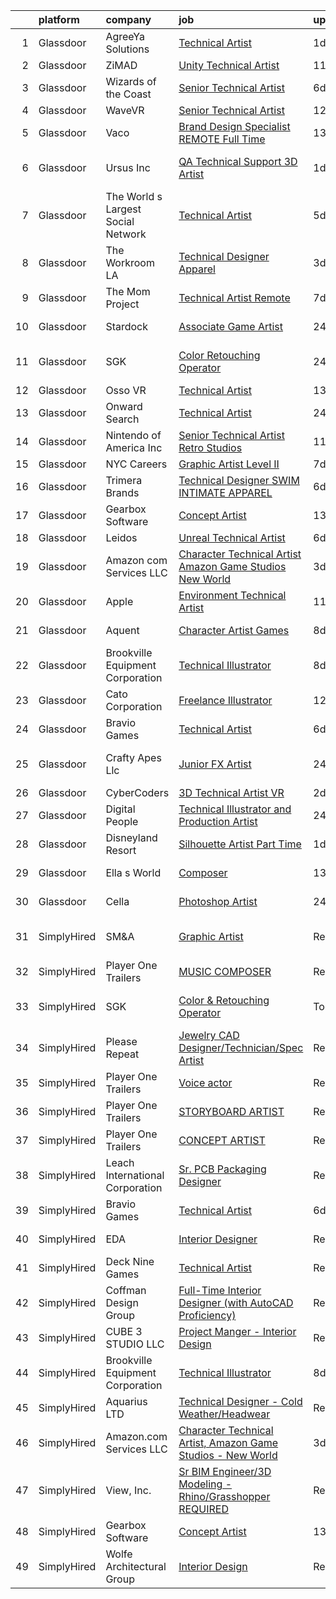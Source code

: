 

|    | platform    | company                            | job                                                                                                                                                                                                                                                                                                                                                                                                                                                                                                                                                                                                                                                                                                                                                                                                                                                                                                                                                                                                                                                                                                                                                                                                                                                                                                                                                                                  | update_time   | location                |
|---:|:------------|:-----------------------------------|:-------------------------------------------------------------------------------------------------------------------------------------------------------------------------------------------------------------------------------------------------------------------------------------------------------------------------------------------------------------------------------------------------------------------------------------------------------------------------------------------------------------------------------------------------------------------------------------------------------------------------------------------------------------------------------------------------------------------------------------------------------------------------------------------------------------------------------------------------------------------------------------------------------------------------------------------------------------------------------------------------------------------------------------------------------------------------------------------------------------------------------------------------------------------------------------------------------------------------------------------------------------------------------------------------------------------------------------------------------------------------------------|:--------------|:------------------------|
|  1 | Glassdoor   | AgreeYa Solutions                  | [Technical Artist](https://www.glassdoor.com/partner/jobListing.htm?pos=105&ao=1110586&s=58&guid=000001818a2be72581bddd2e666cb824&src=GD_JOB_AD&t=SR&vt=w&ea=1&cs=1_a9969b94&cb=1655880542367&jobListingId=1007951928158&cpc=AC285F3A3ECA6BB0&jrtk=3-0-1g652npqbjfle801-1g652npqqq02p800-0e97c32089a08e2d--6NYlbfkN0Dwb_YIohz4zuU9-hizYTxpAJ9-qZQvsILXUPhgrrTAx5tS5Q7cYMYpo6ALWUQbQqPQiQ1qn7MmkWW37chkrsqLUFxmoGR0o3NHbhVPUXlHnJ0w3ZNtz9xp9hODUcuxehPfOLsRQhJ1sJhH3MYYD2quhXlc9D8fH-RjvVqMr76o7_mbbIfDg7xw2MtgTN1Zxq2KLZkgXPHJTVueirzfa2fLisYS6hwgvoonm6iRprTMAt_bsBwTnB81Tg6MS-hTkfbQiVVk_PaDon7SCu2bQGx5zYtrhlgwy-7b5rtNdAhndJX2bBI6BSQ0fyzks-EUb4v_aPLSsM0aA5lMqJvWrby88sDw2jfEPQjva8wIIVAsi7SC3q0Rug_MY8x1-2FuN-Q4IgR0hVQ2JLctuvDaAyUiuJzO6zTvb9xZqgIVABlac5hY0qSBSnlDeBIcHyHPrsV2am9fvScU6j7Wf8WaVW3NsevX2-hTWYy3Qxr_dW9-3EwIj8TIeZrgpjOjWTbOyIxATtPQSYmX6g%3D%3D)                                                                                                                                                                                                                                                                                                                                                                                                                                                                                                              | 1d            | Remote                  |
|  2 | Glassdoor   | ZiMAD                              | [Unity Technical Artist](https://www.glassdoor.com/partner/jobListing.htm?pos=118&ao=1136043&s=58&guid=000001818a2be72581bddd2e666cb824&src=GD_JOB_AD&t=SR&vt=w&cs=1_b7ee84ea&cb=1655880542369&jobListingId=1007931535655&jrtk=3-0-1g652npqbjfle801-1g652npqqq02p800-59ee458019209e8d-)                                                                                                                                                                                                                                                                                                                                                                                                                                                                                                                                                                                                                                                                                                                                                                                                                                                                                                                                                                                                                                                                                              | 11d           | Remote                  |
|  3 | Glassdoor   | Wizards of the Coast               | [Senior Technical Artist](https://www.glassdoor.com/partner/jobListing.htm?pos=122&ao=1136043&s=58&guid=000001818a2be72581bddd2e666cb824&src=GD_JOB_AD&t=SR&vt=w&ea=1&cs=1_fd661d88&cb=1655880542369&jobListingId=1007942802386&jrtk=3-0-1g652npqbjfle801-1g652npqqq02p800-2e8120c95d0ca352-)                                                                                                                                                                                                                                                                                                                                                                                                                                                                                                                                                                                                                                                                                                                                                                                                                                                                                                                                                                                                                                                                                        | 6d            | Raleigh, NC             |
|  4 | Glassdoor   | WaveVR                             | [Senior Technical Artist](https://www.glassdoor.com/partner/jobListing.htm?pos=126&ao=1136043&s=58&guid=000001818a2be72581bddd2e666cb824&src=GD_JOB_AD&t=SR&vt=w&cs=1_65dc6e39&cb=1655880542373&jobListingId=1007929708288&jrtk=3-0-1g652npqbjfle801-1g652npqqq02p800-515f165fb0a512c6-)                                                                                                                                                                                                                                                                                                                                                                                                                                                                                                                                                                                                                                                                                                                                                                                                                                                                                                                                                                                                                                                                                             | 12d           | Remote                  |
|  5 | Glassdoor   | Vaco                               | [Brand Design Specialist   REMOTE   Full Time  ](https://www.glassdoor.com/partner/jobListing.htm?pos=117&ao=1110586&s=58&guid=000001818a2be72581bddd2e666cb824&src=GD_JOB_AD&t=SR&vt=w&ea=1&cs=1_d6f5078d&cb=1655880542369&jobListingId=1007926369120&cpc=9908D8D4413DBB8A&jrtk=3-0-1g652npqbjfle801-1g652npqqq02p800-8db624066fad989f--6NYlbfkN0D_sybMACCpf9B-677oK5j6rPldVB6BlrVvFjO_o-GJZbzuF-qh4PxErFUqfUsv_6uWvV2Qzi5qMWJrZ8tieZusIWtdsHB_VYPB58y5ulHZwgZe1ZZq-hbVmFqxb6q7D772AX_I4soEUlkpDCc_zLhQclUY2m0_6tbgxpI5zBOcdYlS5kdTJlRnHFoEvZhNgy1HGJyNfSIVme3GAkZTYsSPw45310448_LJWCN27_Y8pW9g16JjeJmZMDIzhS18HAWMugI1e_jH3lN5Wz9m1eNXEYIS7BDZCrvU4cBwz4qnjjyXToBkAiws5Xcy_ZLU6lNNzZspajjDmyeQAT-5e5rlFBbcmQRzlLJ0qmtS2_yqJZvDQSZfZksI2QlgInL0OimrIq6NgZAP_itS_BkzNp7h3MjqvLJY1mP8__JWjpGMru9fN-ym2679A8cp4QwcM7cKzsUr5jgpT_tSOcWalfK7sAOn6Cr3vsdqcPMZgXsNjWw6hIHGh6EwBiyj2dWUQrFx31TM_mgz9ZfjzbPEZwCKBLK-lzrTd9_FQBLR6-efww%3D%3D)                                                                                                                                                                                                                                                                                                                                                                                                                                                | 13d           | Atlanta, GA             |
|  6 | Glassdoor   | Ursus  Inc                         | [QA Technical Support 3D Artist](https://www.glassdoor.com/partner/jobListing.htm?pos=113&ao=1110586&s=58&guid=000001818a2be72581bddd2e666cb824&src=GD_JOB_AD&t=SR&vt=w&ea=1&cs=1_9634a86a&cb=1655880542368&jobListingId=1007952300748&cpc=3DB599BF2F4828F0&jrtk=3-0-1g652npqbjfle801-1g652npqqq02p800-8e6621c51b927726--6NYlbfkN0CT8vBT9H5mqECx2dfLV_FONLPDKpIRssxVwtj05Tmm4rA5I0VNOPdM1oYsK66ov5rfnjfgAZTugxHRSpus1mP8WNxYOiQfHnv_mhFLovft_g4Rr4K9awOumL3X_lvb96-uMoWdsRynJtbDEdlM-fhizy4LBD0CECYUaxYBUgKi4CsfFRoFBZSlInWOmK60C41cwx8nVjipy6vbChiM1whzQs0RgOzY7AsafNjcsigzokZ7NwXPs-p8jNEAQ-J8keHKDG1sgQMfnHJx8EgMDS7U9ZC6t8Ioht5l6RkwjUU8KXgMISVJDc1oX2EKbcjZMvdVH40CgjVvvkkGfQV9AXdQrGC3wxHdUS1vaMJkWwd7NxYHV4Mj1GFukaCLiFJ1FiHs40hZ6xyPfgzo7ysdZMBpIMN4F22upzkRCohzGY-gMoR2WOfOiy8X2k3db1JFVOgdNSRUfzLN-OyD00FuTp87aFAm8wE8qNNoe0JjJ5uDKyFgzdfPRWW08psDJ-SdFUoGuq2a-TE4aoisKA78QIfl_im4am_7h3Z1nqpHss7kAalSSlQs4mt_W2krWClVe3-rvm80-KTbedKenmDlTZ8L0fbpTenVL32uRD3htJ1QNIZRG2rytcjNCnlfEEz_bKQlhgax3kxKue6uXr3gmNSFoD3TJ9VZKjRcsrTQZUecpom14mlv1tMvz7A6yuZSydrYgvMGNhkepvw_QPVKYLIy)                                                                                                                                                                                                                                                                                            | 1d            | San Francisco, CA       |
|  7 | Glassdoor   | The World s Largest Social Network | [Technical Artist](https://www.glassdoor.com/partner/jobListing.htm?pos=110&ao=1110586&s=58&guid=000001818a2be72581bddd2e666cb824&src=GD_JOB_AD&t=SR&vt=w&cs=1_40430626&cb=1655880542367&jobListingId=1007945470127&cpc=723ADC3DFE402989&jrtk=3-0-1g652npqbjfle801-1g652npqqq02p800-de89b06fe75f21ae--6NYlbfkN0DSgjPPcnEdvoK3uuxfISLALE6pB1FR7YSHOr_tSg5_QGIhoz_2VqUepdcKLBLI_zTmP0Cdwc6lpraoh9XYJnd_pt7wUHPw4IIhA9oQdU_zXLzlx3tdAdRRo6J89sBMEaNcmNojZwVeEdaa_PxE2Lf-fVWDI0HmuTZAzzh_-AE30m5aOCCT5Qy_nk114uBJRsz3dNNkaJ4rmn8OmyoFllceUD7mQn2SyANmnBWbzFFrCacSJWrsKDfjV0mAnbMglhEf3BtIf20w-ZRN65s-4glkK6zPTAnttbmA2YvVVvL8a1FABLhripzEJeNnomtz7f7qjNCaar-ziiD2PMXnUm7xWW6_-eys6BNTmfTXs1IVSe5ooNHVylF0YMuWCFpvorxmNKnwpSdT-sdeyvhu_1KG4DQMMnhMJms53c6ag88d6ifnEy8BSduHCmWYTv8qWEoFA6hhJRdHLPtrK7mpvishgOpcLEeTaV7TpLpn5dS9kI8oQ2b8weu5Wo3If-R_2LHHnlYXtWfVCmgAboL7g2XxF8fggVECgxMj6lz1v9qy70Ni6yC2-E2FTtzgnZ21J5g1lghcttyGjw%3D%3D)                                                                                                                                                                                                                                                                                                                                                                                                                                                   | 5d            | New York, NY            |
|  8 | Glassdoor   | The Workroom LA                    | [Technical Designer  Apparel ](https://www.glassdoor.com/partner/jobListing.htm?pos=108&ao=1110586&s=58&guid=000001818a2be72581bddd2e666cb824&src=GD_JOB_AD&t=SR&vt=w&ea=1&cs=1_61922156&cb=1655880542367&jobListingId=1007948862201&cpc=275B60D2C545FCD5&jrtk=3-0-1g652npqbjfle801-1g652npqqq02p800-63055c2c9f39e4bf--6NYlbfkN0BbxD7TrE-0N5bh3QngsCY9650hf7u1LNH0kUNNe64i46ArhF52c5H6kK_ReaOHWezDTI2PlXxbWhRUQmaRdJbsiGHEQRuhsScJbHgWwr5ya7Irfu9MN8k1a-SYASiDP-zfItoPmHoWd_EDJt6aCO4KZEYE13hlEpiS2PXxaSIpcndCNbv4tB3l7CpzQvOoUQ1vHxHTqIXFT3J3nDQ_T2ydRdrWL2y-uUqx2JZ_pg_rFwwXiASb-SyT1aSafzRB5FAXig_v8X2Jf_sqU1RXyzeOB5q-zRVZiLMkxsIUZlbz1zxSM_9Et4juwZFQk8X8UKb1KnB15T-AZGFXvFmi2kBGqzntpkECb2gun7kP5X9t-KMatKKQGREnvGwRJzCYJ-6Q4F3VDr7CWpaAF5iqgVHY7bebR_O3-8kfTf7rZdfwc6eZwuDnPxG68yUalxWISTNgDWBmnkHZlxylZctERju7DdZW8-4PhPG5f-GnqNThUWrDDrJjnJ24uQvx6ZC4zUQ687SYx6X7GxYZvngufVEMBism9NwuHG0%3D)                                                                                                                                                                                                                                                                                                                                                                                                                                                                                | 3d            | Vernon, CA              |
|  9 | Glassdoor   | The Mom Project                    | [Technical Artist  Remote ](https://www.glassdoor.com/partner/jobListing.htm?pos=107&ao=1110586&s=58&guid=000001818a2be72581bddd2e666cb824&src=GD_JOB_AD&t=SR&vt=w&cs=1_4ac7ea01&cb=1655880542367&jobListingId=1007939939925&cpc=1120CD366D53BFD9&jrtk=3-0-1g652npqbjfle801-1g652npqqq02p800-264f9011810ab4a3--6NYlbfkN0BDp_epf89aHDQhKpPegNJQ_ldQpEFZQsM9OcONMGxWx6pU56EKHF58QjVdAUvn2gX31HUntCyLUwzir2_2qLQKiwc4zqgc0EcGzWlJtEFabSJje5p3zQNcGS6mmu-hK71c0amOsooqt9D74xqUp2Fe1oOyI1RWtfFw9BBSi2GEBaE6UlKZT1OWJEzUiWGsGr56Kag6xINwhomfEzltngigZTbQyESbzyelnCyi08ZmPvmNTrBt300yZUi1SMNbLO7ueRxvG0SKT33fnEW2KhdehmFrO7yGkYe2iGihTP27zc9rMTDP1mC6KH35Hm1SNIOLQFhybx2c1YbQvWwl0YL-n93IblJQyZi0ASk_2T8mIsXf8tarIEuNEV4GWn8-YOJlAKt2ZIvfPY5Pz2FAY2hNn7jPWErF7SICVfMnirB596jV1OhQtTmovTy-n4mg4cN5xZRQm8AUdNkEzjX7QbZrJ6yf1CzyLdsUK6w2B5HuW30rwrHdmZ8zAgblGRMLsqbpAVtwPITHOTKPz81sUM9oAaKQw3nnRN3MzVJV_jZsqICjnCeHu84tvMcBrZweaHDDuGQoS9a4eQ%3D%3D)                                                                                                                                                                                                                                                                                                                                                                                                                                          | 7d            | Bell, CA                |
| 10 | Glassdoor   | Stardock                           | [Associate Game Artist](https://www.glassdoor.com/partner/jobListing.htm?pos=128&ao=1136043&s=58&guid=000001818a2be72581bddd2e666cb824&src=GD_JOB_AD&t=SR&vt=w&ea=1&cs=1_f6576fdc&cb=1655880542373&jobListingId=1007953689488&jrtk=3-0-1g652npqbjfle801-1g652npqqq02p800-5142e70c69ddd18f-)                                                                                                                                                                                                                                                                                                                                                                                                                                                                                                                                                                                                                                                                                                                                                                                                                                                                                                                                                                                                                                                                                          | 24h           | Plymouth, MI            |
| 11 | Glassdoor   | SGK                                | [Color   Retouching Operator](https://www.glassdoor.com/partner/jobListing.htm?pos=127&ao=1136043&s=58&guid=000001818a2be72581bddd2e666cb824&src=GD_JOB_AD&t=SR&vt=w&cs=1_b6fa0e34&cb=1655880542373&jobListingId=1007954187065&jrtk=3-0-1g652npqbjfle801-1g652npqqq02p800-dfaa83551a874a57-)                                                                                                                                                                                                                                                                                                                                                                                                                                                                                                                                                                                                                                                                                                                                                                                                                                                                                                                                                                                                                                                                                         | 24h           | San Francisco, CA       |
| 12 | Glassdoor   | Osso VR                            | [Technical Artist](https://www.glassdoor.com/partner/jobListing.htm?pos=125&ao=1136043&s=58&guid=000001818a2be72581bddd2e666cb824&src=GD_JOB_AD&t=SR&vt=w&ea=1&cs=1_17343c34&cb=1655880542373&jobListingId=1007926238618&jrtk=3-0-1g652npqbjfle801-1g652npqqq02p800-a66ffea9f359579c-)                                                                                                                                                                                                                                                                                                                                                                                                                                                                                                                                                                                                                                                                                                                                                                                                                                                                                                                                                                                                                                                                                               | 13d           | Seattle, WA             |
| 13 | Glassdoor   | Onward Search                      | [Technical Artist](https://www.glassdoor.com/partner/jobListing.htm?pos=112&ao=1110586&s=58&guid=000001818a2be72581bddd2e666cb824&src=GD_JOB_AD&t=SR&vt=w&cs=1_a87772c4&cb=1655880542367&jobListingId=1007954886133&cpc=F4EED0218A761C36&jrtk=3-0-1g652npqbjfle801-1g652npqqq02p800-5131d7b8876a0659--6NYlbfkN0B7YoEZZ2QAGDyEGGmBPAUWSHc1Mt3sMCn9FehKcWA3w0R0aH9tn_iPRPZmwuOkWsxEWWC8gx3As6Kin8dza-zO1qi84xRYi-22dBLOTXn3y7FjxBhDhCHCO3qP1SaUDmU7IMeOPcNnVVI_NQpCX5fLoJMiqsFbR0cHZZRBl0NCFij2lUolv8yCXFzl4NBYWyrMFt-T573U1SjlEjAOp_XslS93hz2X2nehBN-f9swQ1ALZnDFLab_nSBsmbEeVJaCI9m5lKhcHrG1TOTZs5p_Gqud5l-fsyztt7_TjtOfGSq2hI33ZXj3RXO9ZwdSNnns2zCRziCH1Z_psXlZSz4nLeS6c_9Oes45Ts1-PoVjuIHkXwVfRtQZYtzYHbeIZV74DH_9cVmXXnSEf2BDDyuoaRtJgXyUdSvt-8_eysIAnC_fwat3GcJG7Z9s3mvaITSxNXkcciCBdFhyAurYVNNDv_zHTI-3Z7-MYGNj5N6Qg_WOzcf230wCNe5b2lF8HyQgY4zM5NEYQh0n8CGNUg2NZxtP-Na_A29LnFMIxBlDH0b0uoV7Ri9EwjJqkm-06cz7iQN1NIYzZy6wrUAORZ-fGxyVWxh16GRApwIAxTaIJsqIsyp1RUCRnwC2jQ0DMEe5bqDXP9CzZSmX56xOux-VVIjlufnzNDCbe0VaurE9dvK2NCbFUDJlWHZAJAFo1U54QGJCY9mTuJKuUOVo2h0TFeu02xAt1piJzEuixqJWre4H3Cq7pUlUHO71Ecze0Hz5YrGoaQwtRPAYq5H4NYB6sgpOTcqqYonFup-eobvREefUx4YQNKlleLB_TBaOI7CiIwTd_YU9yk0kWd4S5JbGemQyDktDjcsGzGoeXmpYRxbtmEWiYO4irUEzCII3VwT4eDmxeY2qSXxzuS3Z1sAQdW90koDwQPfH7oLbA30LlbBz_0qdMvP7BWGxoS205b9BzRZhQGwF5rXnyhV1p1hSaXShxRtu7r43z-SRu5rgu2OSsCRRPUy3eSTeF0yhx3vE%3D) | 24h           | San Diego, CA           |
| 14 | Glassdoor   | Nintendo of America Inc            | [Senior Technical Artist  Retro Studios ](https://www.glassdoor.com/partner/jobListing.htm?pos=123&ao=1136043&s=58&guid=000001818a2be72581bddd2e666cb824&src=GD_JOB_AD&t=SR&vt=w&cs=1_75d8d0d1&cb=1655880542369&jobListingId=1007931759564&jrtk=3-0-1g652npqbjfle801-1g652npqqq02p800-b3cfe5fc0fb78aef-)                                                                                                                                                                                                                                                                                                                                                                                                                                                                                                                                                                                                                                                                                                                                                                                                                                                                                                                                                                                                                                                                             | 11d           | Austin, TX              |
| 15 | Glassdoor   | NYC Careers                        | [Graphic Artist  Level II](https://www.glassdoor.com/partner/jobListing.htm?pos=129&ao=1136043&s=58&guid=000001818a2be72581bddd2e666cb824&src=GD_JOB_AD&t=SR&vt=w&cs=1_b8d625c6&cb=1655880542373&jobListingId=1007939256781&jrtk=3-0-1g652npqbjfle801-1g652npqqq02p800-49a08ac07a8db449-)                                                                                                                                                                                                                                                                                                                                                                                                                                                                                                                                                                                                                                                                                                                                                                                                                                                                                                                                                                                                                                                                                            | 7d            | Manhattan               |
| 16 | Glassdoor   | Trimera Brands                     | [Technical Designer   SWIM   INTIMATE APPAREL](https://www.glassdoor.com/partner/jobListing.htm?pos=109&ao=1110586&s=58&guid=000001818a2be72581bddd2e666cb824&src=GD_JOB_AD&t=SR&vt=w&ea=1&cs=1_866b94b7&cb=1655880542368&jobListingId=1007942360547&cpc=56632219D727AB75&jrtk=3-0-1g652npqbjfle801-1g652npqqq02p800-4e00f04391f14b82--6NYlbfkN0DzaDHVbxJ-LJZej0v9fk4K-FwNocoxjQ_zxp68kPBvctOBIAfBBfY8yM6aWU0BbG79AGZrteZDLLR1ROExfUvURuACMNXEbU2lgAZJTHfTwjbvTSxRq4aFQdJ-C5X2_gb8JBuE7G684wYkkNPhUNfVRXTN6x96PErJfEPfX6yxrsP4V52AM0C8BHBBJXIs_ccvSO8l_nqVeaODga_0eyh3o6UGIX6qtZZ0xICYNHg9RPbYlTM5zXERuFHAhi1eIpRvWreKy_JPJ3AkcudIkIHEIlNP5RVDpR76WX-wSNnfnrpkDFYRv4nLZh_Lh5tEaFLOkETDC8heYYEoTwo9qK9EblQRk0C3L8YUq0A4CURBtJkyYMgpVAZdHbjpPdt7F_iaHENOcTJQvkyM78spjvQDTs9fku_jdjI1M5UdSOEPRZcrg862R3BPP2ljOJ8PUkV8_FU9AN_TrKnzJnEg8gGv_O-N0Tn7DyiS3DuV6mKnovsYemkbLCzszh-OCbsNLscjfkqB9Io-GinxELz3rSP5to8RcExNuLY%3D)                                                                                                                                                                                                                                                                                                                                                                                                                                                                | 6d            | New York, NY            |
| 17 | Glassdoor   | Gearbox Software                   | [Concept Artist](https://www.glassdoor.com/partner/jobListing.htm?pos=120&ao=1136043&s=58&guid=000001818a2be72581bddd2e666cb824&src=GD_JOB_AD&t=SR&vt=w&ea=1&cs=1_4209baad&cb=1655880542369&jobListingId=1007925578528&jrtk=3-0-1g652npqbjfle801-1g652npqqq02p800-557e5e4260519650-)                                                                                                                                                                                                                                                                                                                                                                                                                                                                                                                                                                                                                                                                                                                                                                                                                                                                                                                                                                                                                                                                                                 | 13d           | Frisco, TX              |
| 18 | Glassdoor   | Leidos                             | [Unreal Technical Artist](https://www.glassdoor.com/partner/jobListing.htm?pos=103&ao=1110586&s=58&guid=000001818a2be72581bddd2e666cb824&src=GD_JOB_AD&t=SR&vt=w&cs=1_c8110810&cb=1655880542366&jobListingId=1007942534448&cpc=A356F292FF34F670&jrtk=3-0-1g652npqbjfle801-1g652npqqq02p800-8f4ae5795578ef6e--6NYlbfkN0CZUO70VSdYKA8PR3jfrSh5ljhqJhfDt0PzQCMubt8cRihWbmqO_-CcWTBwQGpXTij7f3URfWPIMThHTt3tGxfKzaCyKX591fJOuDZXagR_WoESiAk41m5Jre8N7w6OskZp3RJq_SKlMmSJBKbO7CpzFoF3RzMXAWQR0sLqlITwk-6r_RWigfkgXmCuL-SEZOccsKECVK9_IXJ0vFXl_PpwNZqCDw_jzb0Y1uak-x6itoGuarVLkZS_fJucIyHMYGN4nuCVUHxvOAsUerPdQRDutsixN_xxhRUrNl0SWKnijI7ZjeIsdJRjwUld4hJrC98g5xYBk2yz1l8tLxbxApE6RiCHuZTD1SThQjaFw5aOA8D40CsAkbzQlYdwgLl8nFgivDrn7MIL416GfSU_0GvhVPGo_qDI27Lfg_sWmEn2tT87EJymgdsuNQgG-eW0m3A87NRuNVtVHJ7K-d8lJQwJ7NemK7dqVC70y1D225B-fU6OWvO7hUcEb1m83zjlbyKGVEMd_g3F9-Aw4dD_VFySRMLMRZBJcJBf6SFtMXICp8wDBKJuV8CuTIck6w-3uqrlsF0Qu5M43mHyYsnl6rmONkcimqi0szQLj8krbDI7qSIYAfz2Yml_)                                                                                                                                                                                                                                                                                                                                                                                                        | 6d            | Reston, VA              |
| 19 | Glassdoor   | Amazon com Services LLC            | [Character Technical Artist  Amazon Game Studios   New World](https://www.glassdoor.com/partner/jobListing.htm?pos=121&ao=1136043&s=58&guid=000001818a2be72581bddd2e666cb824&src=GD_JOB_AD&t=SR&vt=w&cs=1_bf2c4bac&cb=1655880542369&jobListingId=1007948570053&jrtk=3-0-1g652npqbjfle801-1g652npqqq02p800-239f5a616c64cdfc-)                                                                                                                                                                                                                                                                                                                                                                                                                                                                                                                                                                                                                                                                                                                                                                                                                                                                                                                                                                                                                                                         | 3d            | Remote                  |
| 20 | Glassdoor   | Apple                              | [Environment Technical Artist](https://www.glassdoor.com/partner/jobListing.htm?pos=106&ao=1110586&s=58&guid=000001818a2be72581bddd2e666cb824&src=GD_JOB_AD&t=SR&vt=w&cs=1_cd128c12&cb=1655880542367&jobListingId=1007931319261&cpc=F41FEAB56D215062&jrtk=3-0-1g652npqbjfle801-1g652npqqq02p800-85a110f17993314d--6NYlbfkN0BvKrLyj5gPmtZO9T8euul8TCxuuKNOtzRJOomxnwSEodTz2Bc-sPZl5OJ9R4TJsNfbLQ1UEJ7WbTgLdOG99lSB5kBbMXXKxLhukqR19yhX_owxRuecjpu4ZPLL9luQkkDv-jkHsNt1AJov2jJEp-V_VYXAdGYYbpz9C3XF4QRlSy5HA5TNig4lCZhWdXHPc0Ea_tkujv7omYA6wcOlhOtiD7YfxqL2Dv7leCOHvDDZYrW1m3IW9a3d_qgOfXPa_kkH-yCJ0Fp3oOmHKOOz4zkD3W8kgNo7zqAUXPe6Vy0352czjkw2aBRIioZLIm1yMHyieISQ6iG8mitVLpbxUt5Ao-qF6ySJmyQV5jwPTfnQdn7bCbx1gGwAwa-TJd3IGbH_LQIhsnrTfgzOjcs388ls-zXVJEr8fSMutjwgUWU5J-2dG90NOqjvLjIOKcFc43NHyx4hZhuN1pXn8QI9lx9oLDaqCm8s9nbDVAUXYCYyzCHH1yQUH4gB7rJS7OxhZb-uD6o9wUqyi9n-9tdg3t7HKvXY-MA7ud8hmCn2w2ZmTFgi7DczmlVYnHV1H6nNUkGpbpPj36tWcl9VEbK0n_TfIyLBa7XN05eAig-bJFcDnKgxSya4BrIxL0G1QM5674ikIAkBxu5ZgzkkHDIjyeNQ0k4Xsq1yy0SztsEyOlfGLUD11AL-5QVStqturw2u5VMTsfmlV6dz0SSE1wOzzndLS_e6X2KFjA15V53phzJtn2jl7-0Uxctb7GtryCCRRzsYnv3MRAEsvt_zCIGqDGz0f3yrZRcWp8tm3cyjzT0KQOg1z2o57Ej9gSXCAROri-e_6Qd7aMZh-ujub-CPsC5k0bYTQfNmZpzXR_u5QUYFNhTQeIJpUCGBOeu7LXaAPgN6rS7c81hQcGySjuQoqfPd9MHV5VoLa98L3XWiM9mtgsHlO0O6_tRWXeTksItp8TSkmrl9kI6lKg%3D%3D)                                       | 11d           | Culver City, CA         |
| 21 | Glassdoor   | Aquent                             | [Character Artist   Games](https://www.glassdoor.com/partner/jobListing.htm?pos=116&ao=1110586&s=58&guid=000001818a2be72581bddd2e666cb824&src=GD_JOB_AD&t=SR&vt=w&cs=1_04fd731f&cb=1655880542368&jobListingId=1007936255373&cpc=6FC5BA77C9A4CD78&jrtk=3-0-1g652npqbjfle801-1g652npqqq02p800-5dc12179ce319e3c--6NYlbfkN0DMrcEu7yrtATojKJA7cEzGQ3FdRGWLh0CZQInL4ECGI9gD0Wolx9R2v-Aex0-GK07INm5qc-78OS5RFjiAQMb953HXtJYxo9EZrsW0-5j0-c3nYAgfIYqE9pJuivlfPVhH3KkSP9XdJjRafUTgIOGi1N3luAKrRSHzEgcOJ0G8wCbp4_1OIR1cNdQAfJy6MykRFOT3TzW-natS3OYj7s6AOcz-4MYAtM2zvOPXAbEBHQYHE-fnJ_OfkGmFwTCA0I6jAi8h3SsGD2N7Q1SyZBIZ5vidcB-VgaWMdmRZlFld3AtRl4nlgP-hW2inClfKAyYy1scudH39TC-T0r7vHoBu14YVoY9BSIWxb0UCfkH14yKfmG_iCAE3weJ3b-owxeDyZnk7UdXQrX8oXIuwIFvto4cYZgPE919xua4XhT7jNIx_H1FxRfvZhhsUe6uq-12sdHY-fszyLw%3D%3D)                                                                                                                                                                                                                                                                                                                                                                                                                                                                                                                                                                           | 8d            | Redmond, WA             |
| 22 | Glassdoor   | Brookville Equipment Corporation   | [Technical Illustrator](https://www.glassdoor.com/partner/jobListing.htm?pos=101&ao=1110586&s=58&guid=000001818a2be72581bddd2e666cb824&src=GD_JOB_AD&t=SR&vt=w&ea=1&cs=1_0948044c&cb=1655880542366&jobListingId=1007936888104&cpc=E14DE64FB992E50F&jrtk=3-0-1g652npqbjfle801-1g652npqqq02p800-41e04f3e86ad5be0--6NYlbfkN0AZXaAnvWQ4CgrLXQ3-lL02tNl7RttvYaq8uLDT5Ts35NCcowzALMXIQqjvmcfrs6iMLJ05zGA-MhMorrCdO21YArmacLMbamaaI--xOxstkw4OE4ArF69wbv_BZ19iAa8FUPubzpnYeMwy8YFCQMxVYeL-JWXvwPWhxFRcp6GsxKk5XHdd1DXlxX4t_SWQdv0JAZ3AoLS41888SP5AMHScHcnieDqIPBmYWU1B44nxpaSzAkaC59QkYcgLHozvfCdRwR0MwFsuigppoe8wyoIWbYpWZIAqFtWYEsroy8GF74Zpp654P9pKpDzFpyhz3lpL4apa9Arcbu3W8LNDN9CBIh2MENys8AaK6o3nqDQ88mW24MsocC5KC_9S7RvUU1LP4BRvPPfo2o6-eZylhUK3Yg3YKe0Y4ZFMB3a_4SCrjvwUXHDy6DOOd_xy9RYVau8D3_wavfcOJQM2gt3Zj6G57kBblUDKBy21vfVMonguP6hdVaLJMnbrbaklCWbAR1UrNJCTiTz5oif8SW7gjtA8)                                                                                                                                                                                                                                                                                                                                                                                                                                                                                                     | 8d            | Brookville, PA          |
| 23 | Glassdoor   | Cato Corporation                   | [Freelance Illustrator](https://www.glassdoor.com/partner/jobListing.htm?pos=111&ao=1110586&s=58&guid=000001818a2be72581bddd2e666cb824&src=GD_JOB_AD&t=SR&vt=w&ea=1&cs=1_257e4ecb&cb=1655880542368&jobListingId=1007929410857&cpc=C0FAF87ADD587446&jrtk=3-0-1g652npqbjfle801-1g652npqqq02p800-66adde47535a7dff--6NYlbfkN0Ct3M3m9Ud2tRSZuHYvn4SP67sswXNI9WBB58kn5xwxAUXlFgyh4lcHR4lKXZUlDjxWfwbsPWyOpAZBjiykS6KmtBVZ1rhKjpOKmFegHBupFtrgsVqJmvhG_x6w1O9X8CSBtYPFop9VGlfDmZb9J0i8z6rInXhEeAIZcszdSiy6LD9tH9WwN1YGA62TEw8bfsR28ZoeR1sFexsx2UDujczM4Fv4VZ4ZaOYnw3cGxFK3RdDpNWapIH95xac2Sf9kg5j_bvVLj2T2P_0uxoLqW5HFMNWsG3HinUQuFoGw60mhbIZ87znyiDvX1R8VvluXQrGlA9TkkihxoHUpmIUdBd-m_J59zJAV0YA0QJDTeH0VR5HMVHt1w7c5Vz7AbkIJ46EsUqxi1w4zR6Ybgr4xunyOHiATz8d_dZuP94RUUUZNNrJr7srxE40cEOdKyyffGb_pZVFpwq0FwgJ1uWUVlj_oi3YLKLVrfwCxvRlIeAp6mc1bopSzs4ECBMlLJZ8UMVMxwq4yO0Ho7w%3D%3D)                                                                                                                                                                                                                                                                                                                                                                                                                                                                                                         | 12d           | Charlotte, NC           |
| 24 | Glassdoor   | Bravio Games                       | [Technical Artist](https://www.glassdoor.com/partner/jobListing.htm?pos=102&ao=1110586&s=58&guid=000001818a2be72581bddd2e666cb824&src=GD_JOB_AD&t=SR&vt=w&ea=1&cs=1_e0256309&cb=1655880542367&jobListingId=1007942923850&cpc=01657B10174A43CF&jrtk=3-0-1g652npqbjfle801-1g652npqqq02p800-bbd09794a33c8874--6NYlbfkN0APToHrk7ILONyRglvlT3LJMO76dZGJsKlG8WQjsY8CqwypV_UwhZFYG88NHCv0jXwYBc-k4g_JhbV3Wvd_5t2G0cexgYdxhQsRwSvwScSaAITOiHIt3jFOLqLZPrf1THI27et2sbhhR-XSyz8iF0K4sKwRoTWmZqjaAYiECkxJMwojV_IuuqYlnKi-prTq7lkrjTjtS9TJ0fuZFUdsSiyEQ7xNJLfRZXpFexDikiBuj75BKMOHc5wIehhcJKcUld4CsGdzp4XJzlml3SFcUm3aY3jaZnZtVCeT-MPaYIOcWpAGqvKTgZngfmpQ4FgXMewDxv1tgqBFh5Y2SREbkspph1J962iI8NFbw_vEBVy4s3Pdh4upGtssKVUqmjbN1YNfNtARSqeXR57nqmMnvKVZpGIcktvjuvVbbQuvhp8GxrLgxXq9j8_LxL1c5dJ_oE6nGKpCyZfuqWI0vy11SkpCCOWzV3sul14KKRKYWW1RUO94JB71UH9J)                                                                                                                                                                                                                                                                                                                                                                                                                                                                                                                                          | 6d            | Remote                  |
| 25 | Glassdoor   | Crafty Apes Llc                    | [Junior FX Artist](https://www.glassdoor.com/partner/jobListing.htm?pos=130&ao=1136043&s=58&guid=000001818a2be72581bddd2e666cb824&src=GD_JOB_AD&t=SR&vt=w&ea=1&cs=1_e6081045&cb=1655880542373&jobListingId=1007955643700&jrtk=3-0-1g652npqbjfle801-1g652npqqq02p800-5684e8ea7a4582d7-)                                                                                                                                                                                                                                                                                                                                                                                                                                                                                                                                                                                                                                                                                                                                                                                                                                                                                                                                                                                                                                                                                               | 24h           | El Segundo, CA          |
| 26 | Glassdoor   | CyberCoders                        | [3D Technical Artist  VR ](https://www.glassdoor.com/partner/jobListing.htm?pos=114&ao=1110586&s=58&guid=000001818a2be72581bddd2e666cb824&src=GD_JOB_AD&t=SR&vt=w&cs=1_dea9c737&cb=1655880542368&jobListingId=1007949347423&cpc=A65DF3A704A48F9B&jrtk=3-0-1g652npqbjfle801-1g652npqqq02p800-28ce65140ee64829--6NYlbfkN0CpFJQzrgRR8WqXWK1qKKEqALWJw739KlKqr2H-MSI4eoBlI4EFrmor2FYZMP3muM1zqayqab0iqQYAg9QgpKBX68GMmV-PL3bQzmpyjQw79X_Q2bunbfv2zsTRN89nEOFQXQ1Z8rqkxNanBeHQTBIUI4QFG3QeFUhcbMg3UgXJldt0nAd4VBmjh0-AuYTRjDqhoVxVjNGdcgADaHR8vF0qz8OGqvT_7yQV7NOAU5XJ380qfVmUrY3VHeDgsFO7B-I5rvfqbHwCgq3cdDj0vm49zV99_Rv68pdZ2z7sfCYhtch9Fq33if1j_DqSlKyd5qyxDEUKZWnAXbrBr8TCHy59pM_JeYTB660PnxEbTu1hetsl6CCE69sIpe8A116-QVsTYkN72ajzMn1MyeIXCOgmdq7JqWheBijigQy0BtiJbHJIOxZ_2zbb-yav_FJxaeRILv6cmji15O_0UgTMSZbPg5jSzniZuTubU93Q9aH960fSCKYjzJnn2VL5_LX4i2oNsXWilSRoky2rB_thJetVByKaGzMRx3ppWYldxNemc3dCnW0GqTzOHFrk0Al45mkZ4eY_jBm78IFxaZWgoZQvaaNSIrcCsn_NdCua5UZnMqs2xKDGIU0mOkZvLvYp35xQW13D5la60QDkTAJX2vbj5wCO18Y0wzxLN3k6fRWkGN1I-ixrp3LfeiouT8HrM-QkUxYIWsKfu4T3Jj4NX_C3m20XAja_aumIK801jK1Uz2tfGasmPKSQy68w_PxniZg4pVza4e1XolqUHqynmui3ABmpw2-IcmQIoU083XvQToxtvnza8J6ViubiiImhLmqnHANMNZHXDyCxE0daxl1ncwyF9xisgHJrTDMcf94zy8b08-I1-eF_ayklfsgL0k9y8NUGiXtdhkuoUSlBAu39Nvv1aRsqMg9W5F7EiZ9jVRxBiE4SMQ40qbxVFblz_wmTd788gxPizgJcSFLlE3dUGit40aXxedI%3D)                         | 2d            | Venice, CA              |
| 27 | Glassdoor   | Digital People                     | [Technical Illustrator and Production Artist](https://www.glassdoor.com/partner/jobListing.htm?pos=104&ao=1110586&s=58&guid=000001818a2be72581bddd2e666cb824&src=GD_JOB_AD&t=SR&vt=w&cs=1_c7f73b57&cb=1655880542366&jobListingId=1007955536013&cpc=C5F9C09AE97B3D2F&jrtk=3-0-1g652npqbjfle801-1g652npqqq02p800-662199bdd8d1d081--6NYlbfkN0CQRQ3eiV4YWjrRS1ho7HVQ9JO8v6Fb3eU0yDOJbdOiEoxcbMbAZ5AqepW77PW23hRDgm2HNx6Pvu3VqEaPqa5mTgMQuSVStzMeOG353jyOPyXbHEAl65r9aUzs6z4aZmMsL6fu_S01T4t3bDpmQ3BksoZPzIZRs9J2gqTHkxuequ2-gkNC7nYmNPoySOduB28nVgt8TkJQg45-U5c3KNjs3gavT_jSplN0GsdtJQTIWrawzyPGIg0J_DMYd3bs7dPVX9Bw4WnxAfyGWf855I3jvBnu6L0zZ1n-s7BHGBz1PZo3tUuAZQar_EbDHht7R-f9RkDy3eIJTHKBKhG4CtXs5FZQGZ9ycwS5WTNBCJNfv4h63DdAysM9Psti0VyojNKeP8Q6O7_y_7C2ha7kPYrGCTPeHeg8wK2qJyfIDrNvmhKe_yqbELlF1e0B6hqK8c25eu7kYUC3zOclEKf0RaBealI3R9YJFXcmRJVdkROsxLBu6MJ6VNuQEVtubOKtsZ9bgrZBusej5Q%3D%3D)                                                                                                                                                                                                                                                                                                                                                                                                                                                                                        | 24h           | Pleasant Prairie, WI    |
| 28 | Glassdoor   | Disneyland Resort                  | [Silhouette Artist   Part Time](https://www.glassdoor.com/partner/jobListing.htm?pos=119&ao=1136043&s=58&guid=000001818a2be72581bddd2e666cb824&src=GD_JOB_AD&t=SR&vt=w&cs=1_fb9a81e0&cb=1655880542369&jobListingId=1007951411790&jrtk=3-0-1g652npqbjfle801-1g652npqqq02p800-30c9a2375c3fec87-)                                                                                                                                                                                                                                                                                                                                                                                                                                                                                                                                                                                                                                                                                                                                                                                                                                                                                                                                                                                                                                                                                       | 1d            | Anaheim, CA             |
| 29 | Glassdoor   | Ella s World                       | [Composer](https://www.glassdoor.com/partner/jobListing.htm?pos=124&ao=1136043&s=58&guid=000001818a2be72581bddd2e666cb824&src=GD_JOB_AD&t=SR&vt=w&ea=1&cs=1_66b25cde&cb=1655880542373&jobListingId=1007925519845&jrtk=3-0-1g652npqbjfle801-1g652npqqq02p800-13117df549f9d00e-)                                                                                                                                                                                                                                                                                                                                                                                                                                                                                                                                                                                                                                                                                                                                                                                                                                                                                                                                                                                                                                                                                                       | 13d           | Burbank, CA             |
| 30 | Glassdoor   | Cella                              | [Photoshop Artist](https://www.glassdoor.com/partner/jobListing.htm?pos=115&ao=1110586&s=58&guid=000001818a2be72581bddd2e666cb824&src=GD_JOB_AD&t=SR&vt=w&cs=1_e85b19fc&cb=1655880542368&jobListingId=1007955315429&cpc=2CAED5C921A5F994&jrtk=3-0-1g652npqbjfle801-1g652npqqq02p800-fc51a58d3da5841e--6NYlbfkN0ABL5jwqrJX8j4-zsE1pdctockIOMh3bUiDojLxDHSgfnyfdrl215GIT9Vdrv6w9UkilmFo2C3ODod8PbrbWbZG95ShH5qIJK76CGq7UTVA4KPb1C2dTsWbArUmOlUKeQGRHKaf0PbUZOeoe-9qcLzKldZ6rbRB7_b1ETw0rBuyQezUDAZAeo3qbaxKFmnExP9zD74h7M8TO51qL7HX4_5mmNF3XdtmYrCj1Iuz2pGekwbjf3Ji9MO0IAb5oZpfhRMYUNNXOoFY2OwKyFevWY-1_wbLtFYv5aZvKP-sfO9EumkoFLpLNiqQQFFU--sC3yuah_LVjKcpMUlRb6nSW9DCtfSqPDaHn3YXNGZHs21HlNX527Jz_GN5bpIsgGoYyTPJR_CgQAVTzP6LmVl-zm9SYjxz8KbCS03dvyDEPF_tHPAUCi5ucJAam3hVnVPYVpwy1Mnngfik6cEKSRILHQcjzS57J1SRqly_2Z8WUBfAnmiQW-9st7n49JtE6jPa0CW3kz5No8MYnRGXOFLVlz4U9peA4NwN2RGvKU8gm_Zqq3CoxLRTqfaUS_gfyyJkHtm3BidSPKqi9KhWxpZp-f9zWjJ4qBYwhnp_oB0ZQY5ERFOLwxdTHk9vJ0V6b2VYLFsaiZcC8FBDwNkn8L34rsgvmcyC-JCfqTcZUJVKfyvsLBbyqu9ic9tCqOMCzUkgdGhdUEiVv8YBvmPi-UNqRyT5IJhEMHh15jfLtdq9DVZZnGpAIAVYT5rBXVY7fDy6KSBxeti13RyeelK77QX-dfRLL5IfD5K0Psg%3D)                                                                                                                                                                                                                                 | 24h           | Sunnyvale, CA           |
| 31 | SimplyHired | SM&A                               | [Graphic Artist](https://www.simplyhired.com/job/wZ7ClvBKVZgb8s4X9ZIOR6H5S_If71ZeLA3UEokFm__WPNPfugZX-Q?q=technical+artist)                                                                                                                                                                                                                                                                                                                                                                                                                                                                                                                                                                                                                                                                                                                                                                                                                                                                                                                                                                                                                                                                                                                                                                                                                                                          | Recently      | Dallas, TX +4 locations |
| 32 | SimplyHired | Player One Trailers                | [MUSIC COMPOSER](https://www.simplyhired.com/job/Q15JfoKbrkv-b2B-w2mK05CTMp4EFK54X0BEOiWYbh53jaGHY360RA?q=technical+artist)                                                                                                                                                                                                                                                                                                                                                                                                                                                                                                                                                                                                                                                                                                                                                                                                                                                                                                                                                                                                                                                                                                                                                                                                                                                          | Recently      | Bellingham, WA          |
| 33 | SimplyHired | SGK                                | [Color & Retouching Operator](https://www.simplyhired.com/job/ca1e5kPWqxNG47IUkHh-Jhr_ALgIy_xM3lPP6pPWX8sqZeOHzWTlrg?q=technical+artist)                                                                                                                                                                                                                                                                                                                                                                                                                                                                                                                                                                                                                                                                                                                                                                                                                                                                                                                                                                                                                                                                                                                                                                                                                                             | Today         | San Francisco, CA       |
| 34 | SimplyHired | Please Repeat                      | [Jewelry CAD Designer/Technician/Spec Artist](https://www.simplyhired.com/job/ppvf2r7N8yLNgoIwL-weD7YzaNH1jvE5SEhz67ZiaDq4BDi4XKidNA?q=technical+artist)                                                                                                                                                                                                                                                                                                                                                                                                                                                                                                                                                                                                                                                                                                                                                                                                                                                                                                                                                                                                                                                                                                                                                                                                                             | Recently      | Sunrise, FL             |
| 35 | SimplyHired | Player One Trailers                | [Voice actor](https://www.simplyhired.com/job/spDD-EJ3TjYBjE8eMRZ9eEmKaVlWQD6z3yRQeU5qhxOkgExTKczNWQ?q=technical+artist)                                                                                                                                                                                                                                                                                                                                                                                                                                                                                                                                                                                                                                                                                                                                                                                                                                                                                                                                                                                                                                                                                                                                                                                                                                                             | Recently      | Bellingham, WA          |
| 36 | SimplyHired | Player One Trailers                | [STORYBOARD ARTIST](https://www.simplyhired.com/job/WsM3HESh11erc7gbrwmB9wOuLc4G8EpuzkIDIBZRmQv2tJ5MIdyzZQ?q=technical+artist)                                                                                                                                                                                                                                                                                                                                                                                                                                                                                                                                                                                                                                                                                                                                                                                                                                                                                                                                                                                                                                                                                                                                                                                                                                                       | Recently      | Bellingham, WA          |
| 37 | SimplyHired | Player One Trailers                | [CONCEPT ARTIST](https://www.simplyhired.com/job/NHSymmraphyw8uHdSkV5Et_VVAdt0q4UIaYh_zD91KukT2nlM8P-Uw?q=technical+artist)                                                                                                                                                                                                                                                                                                                                                                                                                                                                                                                                                                                                                                                                                                                                                                                                                                                                                                                                                                                                                                                                                                                                                                                                                                                          | Recently      | Bellingham, WA          |
| 38 | SimplyHired | Leach International Corporation    | [Sr. PCB Packaging Designer](https://www.simplyhired.com/job/CY_L3ifU6jHJIruCEt2By_gDJBLASOEM4rp4V4wOYWCvOYRfJANygg?q=technical+artist)                                                                                                                                                                                                                                                                                                                                                                                                                                                                                                                                                                                                                                                                                                                                                                                                                                                                                                                                                                                                                                                                                                                                                                                                                                              | Recently      | Buena Park, CA          |
| 39 | SimplyHired | Bravio Games                       | [Technical Artist](https://www.simplyhired.com/job/leOeylCFD9zPn9B12YNI896KAvi09rOOzvGvHPjuY-gMt7cD_hcrQA?q=technical+artist)                                                                                                                                                                                                                                                                                                                                                                                                                                                                                                                                                                                                                                                                                                                                                                                                                                                                                                                                                                                                                                                                                                                                                                                                                                                        | 6d            | Remote                  |
| 40 | SimplyHired | EDA                                | [Interior Designer](https://www.simplyhired.com/job/F4FROx25W2cqP39mQIbMR9Z61AynYuguIA7s41s5YnNp_Pw5HwWUjw?q=technical+artist)                                                                                                                                                                                                                                                                                                                                                                                                                                                                                                                                                                                                                                                                                                                                                                                                                                                                                                                                                                                                                                                                                                                                                                                                                                                       | Recently      | Salt Lake City, UT      |
| 41 | SimplyHired | Deck Nine Games                    | [Technical Artist](https://www.simplyhired.com/job/eQJJk3njqVvymUjLdp2ZCVpNJhG6N720R1rTciv5_l-B7qnjhD9iSg?q=technical+artist)                                                                                                                                                                                                                                                                                                                                                                                                                                                                                                                                                                                                                                                                                                                                                                                                                                                                                                                                                                                                                                                                                                                                                                                                                                                        | Recently      | Remote                  |
| 42 | SimplyHired | Coffman Design Group               | [Full-Time Interior Designer (with AutoCAD Proficiency)](https://www.simplyhired.com/job/Xx7hJsbn6OIObeoohRD70Y4VdH0y_sC279UDSdlsem1MGWNh8Uj_rg?q=technical+artist)                                                                                                                                                                                                                                                                                                                                                                                                                                                                                                                                                                                                                                                                                                                                                                                                                                                                                                                                                                                                                                                                                                                                                                                                                  | Recently      | Naples, FL              |
| 43 | SimplyHired | CUBE 3 STUDIO LLC                  | [Project Manger - Interior Design](https://www.simplyhired.com/job/-s39AQb2wD3veyt5-eZP5ZU-A9D85DY9cJlwyAI70EIN6K2LHKbCCg?q=technical+artist)                                                                                                                                                                                                                                                                                                                                                                                                                                                                                                                                                                                                                                                                                                                                                                                                                                                                                                                                                                                                                                                                                                                                                                                                                                        | Recently      | Boston, MA              |
| 44 | SimplyHired | Brookville Equipment Corporation   | [Technical Illustrator](https://www.simplyhired.com/job/mhsDl7HyRscE31jKq3JHbK98ySt3hlmuj3g4r55Q3z5GhaLHBSSc5A?q=technical+artist)                                                                                                                                                                                                                                                                                                                                                                                                                                                                                                                                                                                                                                                                                                                                                                                                                                                                                                                                                                                                                                                                                                                                                                                                                                                   | 8d            | Brookville, PA          |
| 45 | SimplyHired | Aquarius LTD                       | [Technical Designer - Cold Weather/Headwear](https://www.simplyhired.com/job/i6-GiiOYYZyEA-8i4hpSI0gssIZHeeYbggrO_FT8j-daUzptnv8rkw?q=technical+artist)                                                                                                                                                                                                                                                                                                                                                                                                                                                                                                                                                                                                                                                                                                                                                                                                                                                                                                                                                                                                                                                                                                                                                                                                                              | Recently      | St. Louis, MO           |
| 46 | SimplyHired | Amazon.com Services LLC            | [Character Technical Artist, Amazon Game Studios - New World](https://www.simplyhired.com/job/zDohhebiV9XLgmYUjEReRMrbv1UYRE5aAIxSB7WhLQ88sYkk8gpGIg?q=technical+artist)                                                                                                                                                                                                                                                                                                                                                                                                                                                                                                                                                                                                                                                                                                                                                                                                                                                                                                                                                                                                                                                                                                                                                                                                             | 3d            | Remote                  |
| 47 | SimplyHired | View, Inc.                         | [Sr BIM Engineer/3D Modeling - Rhino/Grasshopper REQUIRED](https://www.simplyhired.com/job/r-EMDI_VtGPS56wqXDwIvVVf9Wc0_fV24JlkHogXp_SHsFRKSxtw7Q?q=technical+artist)                                                                                                                                                                                                                                                                                                                                                                                                                                                                                                                                                                                                                                                                                                                                                                                                                                                                                                                                                                                                                                                                                                                                                                                                                | Recently      | Milpitas, CA            |
| 48 | SimplyHired | Gearbox Software                   | [Concept Artist](https://www.simplyhired.com/job/gFr6QZJUtVTjHxcZCFkoOHZtuzIFaxX-z6NVOTk5o5QaTy5yv2gvKw?q=technical+artist)                                                                                                                                                                                                                                                                                                                                                                                                                                                                                                                                                                                                                                                                                                                                                                                                                                                                                                                                                                                                                                                                                                                                                                                                                                                          | 13d           | Frisco, TX              |
| 49 | SimplyHired | Wolfe Architectural Group          | [Interior Design](https://www.simplyhired.com/job/bnKSoCA0arc-pLNVlwmxhDJxQf1eNkc8LHjtf9XvhY_wAkoHe1-2Qw?q=technical+artist)                                                                                                                                                                                                                                                                                                                                                                                                                                                                                                                                                                                                                                                                                                                                                                                                                                                                                                                                                                                                                                                                                                                                                                                                                                                         | Recently      | Spokane, WA             |